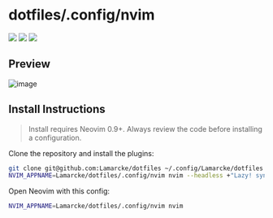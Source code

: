 # dotfiles/.config/nvim

<a href="https://dotfyle.com/Lamarcke/dotfiles-config-nvim"><img src="https://dotfyle.com/Lamarcke/dotfiles-config-nvim/badges/plugins?style=flat" /></a>
<a href="https://dotfyle.com/Lamarcke/dotfiles-config-nvim"><img src="https://dotfyle.com/Lamarcke/dotfiles-config-nvim/badges/leaderkey?style=flat" /></a>
<a href="https://dotfyle.com/Lamarcke/dotfiles-config-nvim"><img src="https://dotfyle.com/Lamarcke/dotfiles-config-nvim/badges/plugin-manager?style=flat" /></a>

## Preview
![image](https://github.com/Lamarcke/dotfiles/assets/23425058/c1fd506e-a17f-4bee-8fb5-9cf246d199a2)


## Install Instructions

 > Install requires Neovim 0.9+. Always review the code before installing a configuration.

Clone the repository and install the plugins:

```sh
git clone git@github.com:Lamarcke/dotfiles ~/.config/Lamarcke/dotfiles
NVIM_APPNAME=Lamarcke/dotfiles/.config/nvim nvim --headless +"Lazy! sync" +qa
```

Open Neovim with this config:

```sh
NVIM_APPNAME=Lamarcke/dotfiles/.config/nvim nvim
```
